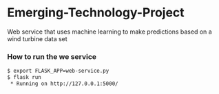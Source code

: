 # Emerging-Technology-Project
Web service that uses machine learning to make predictions based on a wind turbine data set

### How to run the we service

```bash
$ export FLASK_APP=web-service.py
$ flask run
 * Running on http://127.0.0.1:5000/
```
